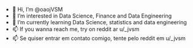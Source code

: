 - 👋 Hi, I’m @oaojVSM
- 👀 I’m interested in Data Science, Finance and Data Engineering
- 🌱 I’m currently learning Data Science, statistics and data engineering
- 📫 If you wanna reach me, try on reddit ar u/_jvsm
- 📫 Se quiser entrar em contato comigo, tente pelo reddit em u/_jvsm

<!---
oaojVSM/oaojVSM is a ✨ special ✨ repository because its `README.md` (this file) appears on your GitHub profile.
You can click the Preview link to take a look at your changes.
--->
